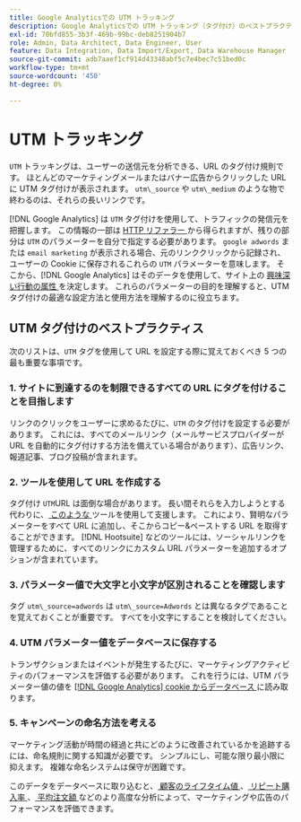 ```yaml
---
title: Google Analyticsでの UTM トラッキング
description: Google Analyticsでの UTM トラッキング（タグ付け）のベストプラクティスについて説明します。
exl-id: 70bfd855-3b3f-469b-99bc-deb8251904b7
role: Admin, Data Architect, Data Engineer, User
feature: Data Integration, Data Import/Export, Data Warehouse Manager
source-git-commit: adb7aaef1cf914d43348abf5c7e4bec7c51bed0c
workflow-type: tm+mt
source-wordcount: '450'
ht-degree: 0%

---
```


# UTM トラッキング

`UTM` トラッキングは、ユーザーの送信元を分析できる、URL のタグ付け規則です。 ほとんどのマーケティングメールまたはバナー広告からクリックした URL に UTM タグ付けが表示されます。 `utm\_source` や `utm\_medium` のような物で終わるのは、それらの長いリンクです。

[!DNL Google Analytics] は `UTM` タグ付けを使用して、トラフィックの発信元を把握します。 この情報の一部は [HTTP リファラー ](https://en.wikipedia.org/wiki/HTTP_referer) から得られますが、残りの部分は `UTM` のパラメーターを自分で指定する必要があります。 `google adwords` または `email marketing` が表示される場合、元のリンククリックから記録され、ユーザーの Cookie に保存されるこれらの `UTM` パラメーターを意味します。 そこから、[!DNL Google Analytics] はそのデータを使用して、サイト上の [ 興味深い行動の属性 ](../data-analyst/analysis/google-track-user-acq.md) を決定します。 これらのパラメーターの目的を理解すると、UTM タグ付けの最適な設定方法と使用方法を理解するのに役立ちます。

## UTM タグ付けのベストプラクティス

次のリストは、`UTM` タグを使用して URL を設定する際に覚えておくべき 5 つの最も重要な事項です。

### 1. サイトに到達するのを制限できるすべての URL にタグを付けることを目指します

リンクのクリックをユーザーに求めるたびに、`UTM` のタグ付けを設定する必要があります。 これには、すべてのメールリンク（メールサービスプロバイダーが URL を自動的にタグ付けする方法を備えている場合があります）、広告リンク、報道記事、ブログ投稿が含まれます。

### 2. ツールを使用して URL を作成する

タグ付け `UTM`URL は面倒な場合があります。 長い間それらを入力しようとする代わりに、[ このような ](https://support.google.com/analytics/answer/1033867?hl=en) ツールを使用して支援します。 これにより、賢明なパラメーターをすべて URL に追加し、そこからコピー&amp;ペーストする URL を取得することができます。 [!DNL Hootsuite] などのツールには、ソーシャルリンクを管理するために、すべてのリンクにカスタム URL パラメーターを追加するオプションが含まれています。

### 3. パラメーター値で大文字と小文字が区別されることを確認します

タグ `utm\_source=adwords` は `utm\_source=Adwords` とは異なるタグであることを覚えておくことが重要です。 すべてを小文字にすることを検討してください。

### 4. UTM パラメーター値をデータベースに保存する

トランザクションまたはイベントが発生するたびに、マーケティングアクティビティのパフォーマンスを評価する必要があります。 これを行うには、UTM パラメーター値の値を [[!DNL Google Analytics] cookie からデータベース ](../data-analyst/analysis/google-track-user-acq.md) に読み取ります。

### 5. キャンペーンの命名方法を考える

マーケティング活動が時間の経過と共にどのように改善されているかを追跡するには、命名規則に関する知識が必要です。 シンプルにし、可能な限り最小限に抑えます。 複雑な命名システムは保守が困難です。

このデータをデータベースに取り込むと、[ 顧客のライフタイム値 ](../data-analyst/analysis/ess-expected-ltv.md)、[ リピート購入率 ](../data-analyst/analysis/repurchase-behavior.md)、[ 平均注文額 ](../data-analyst/analysis/basic-analytics.md) などのより高度な分析によって、マーケティングや広告のパフォーマンスを評価できます。

